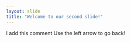 ```yaml
---
layout: slide
title: "Welcome to our second slide!"
---
```

I add this comment
Use the left arrow to go back!

